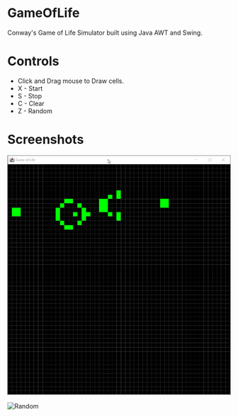 # GameOfLife
 Conway's Game of Life Simulator built using Java AWT and Swing.
 
# Controls
- Click and Drag mouse to Draw cells.
- X - Start
- S - Stop
- C - Clear
- Z - Random 

# Screenshots
![Glider Gun](https://github.com/arg0x/GameOfLife/blob/main/gif/glider_gun.gif?raw=true)

![Random](https://github.com/arg0x/GameOfLife/blob/main/gif/random.gif?raw=true)
